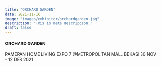 ```yaml
---
title: "ORCHARD GARDEN"
date: 2021-11-16
image: "images/exhibitor/orchardgarden.jpg"
description: "This is meta description."
draft: false
---
```


#### ORCHARD GARDEN

PAMERAN HOME LIVING EXPO 7 @METROPOLITAN MALL BEKASI 30 NOV - 12 DES 2021
